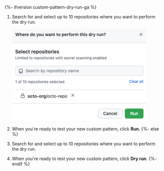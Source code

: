 {%- ifversion custom-pattern-dry-run-ga %}
1. Search for and select up to 10 repositories where you want to perform the dry run.

   ![Screenshot showing repositories selected for the dry run](/assets/images/help/repository/secret-scanning-dry-run-custom-pattern-select-repo-only.png)

1. When you're ready to test your new custom pattern, click **Run**.
{%- else %}
1. Search for and select up to 10 repositories where you want to perform the dry run.
1. When you're ready to test your new custom pattern, click **Dry run**.
{%- endif %}
